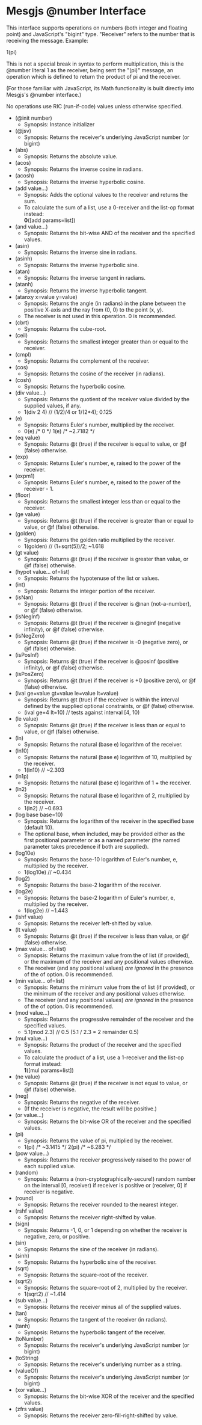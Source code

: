 # Mesgjs @number Interface

This interface supports operations on numbers (both integer and floating point) and JavaScript's "bigint" type. "Receiver" refers to the number that is receiving the message. Example:

1(pi)

This is not a special break in syntax to perform multiplication, this is the @number literal 1 as the receiver, being sent the "(pi)" message, an operation which is defined to return the product of pi and the receiver.

(For those familiar with JavaScript, its Math functionality is built directly into Mesgjs's @number interface.)

No operations use RIC (run-if-code) values unless otherwise specified.

* (@init number)  
  * Synopsis: Instance initializer  
* (@jsv)  
  * Synopsis: Returns the receiver's underlying JavaScript number (or bigint)  
* (abs)  
  * Synopsis: Returns the absolute value.  
* (acos)  
  * Synopsis: Returns the inverse cosine in radians.  
* (acosh)  
  * Synopsis: Returns the inverse hyperbolic cosine.  
* (add value…)  
  * Synopsis: Adds the optional values to the receiver and returns the sum.  
  * To calculate the sum of a list, use a 0-receiver and the list-op format instead:  
    **0**(\[add params=list\])  
* (and value…)  
  * Synopsis: Returns the bit-wise AND of the receiver and the specified values.  
* (asin)  
  * Synopsis: Returns the inverse sine in radians.  
* (asinh)  
  * Synopsis: Returns the inverse hyperbolic sine.  
* (atan)  
  * Synopsis: Returns the inverse tangent in radians.  
* (atanh)  
  * Synopsis: Returns the inverse hyperbolic tangent.  
* (atanxy x=value y=value)  
  * Synopsis: Returns the angle (in radians) in the plane between the positive X-axis and the ray from (0, 0\) to the point (x, y).  
  * The receiver is not used in this operation. 0 is recommended.  
* (cbrt)  
  * Synopsis: Returns the cube-root.  
* (ceil)  
  * Synopsis: Returns the smallest integer greater than or equal to the receiver.  
* (cmpl)  
  * Synopsis: Returns the complement of the receiver.  
* (cos)  
  * Synopsis: Returns the cosine of the receiver (in radians).  
* (cosh)  
  * Synopsis: Returns the hyperbolic cosine.  
* (div value…)  
  * Synopsis: Returns the quotient of the receiver value divided by the supplied values, if any.  
  * 1(div 2 4\) // (1/2)/4 or 1/(2\*4); 0.125  
* (e)  
  * Synopsis: Returns Euler's number, multiplied by the receiver.  
  * 0(e) /\* 0 \*/ 1(e) /\* \~2.7182 \*/  
* (eq value)  
  * Synopsis: Returns @t (true) if the receiver is equal to value, or @f (false) otherwise.  
* (exp)  
  * Synopsis: Returns Euler's number, e, raised to the power of the receiver.  
* (expm1)  
  * Synopsis: Returns Euler's number, e, raised to the power of the receiver \- 1\.  
* (floor)  
  * Synopsis: Returns the smallest integer less than or equal to the receiver.  
* (ge value)  
  * Synopsis: Returns @t (true) if the receiver is greater than or equal to value, or @f (false) otherwise.  
* (golden)  
  * Synopsis: Returns the golden ratio multiplied by the receiver.  
  * 1(golden) // (1+sqrt(5))/2; \~1.618  
* (gt value)  
  * Synopsis: Returns @t (true) if the receiver is greater than value, or @f (false) otherwise.  
* (hypot value… of=list)  
  * Synopsis: Returns the hypotenuse of the list or values.  
* (int)  
  * Synopsis: Returns the integer portion of the receiver.  
* (isNan)  
  * Synopsis: Returns @t (true) if the receiver is @nan (not-a-number), or @f (false) otherwise.  
* (isNegInf)  
  * Synopsis: Returns @t (true) if the receiver is @neginf (negative infinity), or @f (false) otherwise.  
* (isNegZero)  
  * Synopsis: Returns @t (true) if the receiver is \-0 (negative zero), or @f (false) otherwise.  
* (isPosInf)  
  * Synopsis: Returns @t (true) if the receiver is @posinf (positive infinity), or @f (false) otherwise.  
* (isPosZero)  
  * Synopsis: Returns @t (true) if the receiver is \+0 (positive zero), or @f (false) otherwise.  
* (ival ge=value gt=value le=value lt=value)  
  * Synopsis: Returns @t (true) if the receiver is within the interval defined by the supplied optional constraints, or @f (false) otherwise.  
  * (ival ge=4 lt=10) // tests against interval \[4, 10\)  
* (le value)  
  * Synopsis: Returns @t (true) if the receiver is less than or equal to value, or @f (false) otherwise.  
* (ln)  
  * Synopsis: Returns the natural (base e) logarithm of the receiver.  
* (ln10)  
  * Synopsis: Returns the natural (base e) logarithm of 10, multiplied by the receiver.  
  * 1(ln10) // \~2.303  
* (ln1p)  
  * Synopsis: Returns the natural (base e) logarithm of 1 \+ the receiver.  
* (ln2)  
  * Synopsis: Returns the natural (base e) logarithm of 2, multiplied by the receiver.  
  * 1(ln2) //  \~0.693  
* (log base base=10)  
  * Synopsis: Returns the logarithm of the receiver in the specified base (default 10).  
  * The optional base, when included, may be provided either as the first positional parameter or as a named parameter (the named parameter takes precedence if both are supplied).  
* (log10e)  
  * Synopsis: Returns the base-10 logarithm of Euler's number, e, multiplied by the receiver.  
  * 1(log10e) // \~0.434  
* (log2)  
  * Synopsis: Returns the base-2 logarithm of the receiver.  
* (log2e)  
  * Synopsis: Returns the base-2 logarithm of Euler's number, e, multiplied by the receiver.  
  * 1(log2e) // \~1.443  
* (lshf value)  
  * Synopsis: Returns the receiver left-shifted by value.  
* (lt value)  
  * Synopsis: Returns @t (true) if the receiver is less than value, or @f (false) otherwise.  
* (max value… of=list)  
  * Synopsis: Returns the maximum value from the of list (if provided), or the maximum of the receiver and any positional values otherwise.  
  * The receiver (and any positional values) *are ignored* in the presence of the of option. 0 is recommended.  
* (min value… of=list)  
  * Synopsis: Returns the minimum value from the of list (if provided), or the minimum of the receiver and any positional values otherwise.  
  * The receiver (and any positional values) *are ignored* in the presence of the of option. 0 is recommended.  
* (mod value…)  
  * Synopsis: Returns the progressive remainder of the receiver and the specified values.  
  * 5.1(mod 2.3) // 0.5 (5.1 / 2.3 \= 2 remainder 0.5)  
* (mul value…)  
  * Synopsis: Returns the product of the receiver and the specified values.  
  * To calculate the product of a list, use a 1-receiver and the list-op format instead:  
    **1**(\[mul params=list\])  
* (ne value)  
  * Synopsis: Returns @t (true) if the receiver is not equal to value, or @f (false) otherwise.  
* (neg)  
  * Synopsis: Returns the negative of the receiver.  
  * (If the receiver is negative, the result will be positive.)  
* (or value…)  
  * Synopsis: Returns the bit-wise OR of the receiver and the specified values.  
* (pi)  
  * Synopsis: Returns the value of pi, multiplied by the receiver.  
  * 1(pi) /\* \~3.1415 \*/ 2(pi) /\* \~6.283 \*/  
* (pow value…)  
  * Synopsis: Returns the receiver progressively raised to the power of each supplied value.  
* (random)  
  * Synopsis: Returns a (non-cryptographically-secure\!) random number on the interval \[0, receiver) if receiver is positive or (receiver, 0\] if receiver is negative.  
* (round)  
  * Synopsis: Returns the receiver rounded to the nearest integer.  
* (rshf value)  
  * Synopsis: Returns the receiver right-shifted by value.  
* (sign)  
  * Synopsis: Returns \-1, 0, or 1 depending on whether the receiver is negative, zero, or positive.  
* (sin)  
  * Synopsis: Returns the sine of the receiver (in radians).  
* (sinh)  
  * Synopsis: Returns the hyperbolic sine of the receiver.  
* (sqrt)  
  * Synopsis: Returns the square-root of the receiver.  
* (sqrt2)  
  * Synopsis: Returns the square-root of 2, multiplied by the receiver.  
  * 1(sqrt2) // \~1.414  
* (sub value…)  
  * Synopsis: Returns the receiver minus all of the supplied values.  
* (tan)  
  * Synopsis: Returns the tangent of the receiver (in radians).  
* (tanh)  
  * Synopsis: Returns the hyperbolic tangent of the receiver.  
* (toNumber)  
  * Synopsis: Returns the receiver's underlying JavaScript number (or bigint)  
* (toString)  
  * Synopsis: Returns the receiver's underlying number as a string.  
* (valueOf)  
  * Synopsis: Returns the receiver's underlying JavaScript number (or bigint)  
* (xor value…)  
  * Synopsis: Returns the bit-wise XOR of the receiver and the specified values.  
* (zfrs value)  
  * Synopsis: Returns the receiver zero-fill-right-shifted by value.